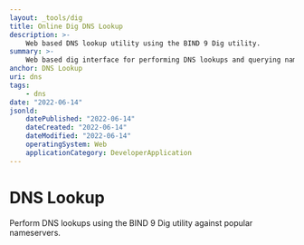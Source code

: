 ```yaml
---
layout: _tools/dig
title: Online Dig DNS Lookup
description: >-
    Web based DNS lookup utility using the BIND 9 Dig utility.
summary: >-
    Web based dig interface for performing DNS lookups and querying nameservers.
anchor: DNS Lookup
uri: dns
tags:
    - dns
date: "2022-06-14"
jsonld:
    datePublished: "2022-06-14"
    dateCreated: "2022-06-14"
    dateModified: "2022-06-14"
    operatingSystem: Web
    applicationCategory: DeveloperApplication
---
```


# DNS Lookup

Perform DNS lookups using the BIND 9 Dig utility against popular nameservers.
